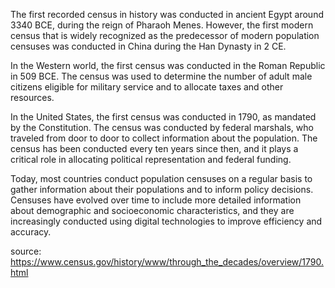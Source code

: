 The first recorded census in history was conducted in ancient Egypt around 3340 BCE, during the reign of Pharaoh Menes. However, the first modern census that is widely recognized as the predecessor of modern population censuses was conducted in China during the Han Dynasty in 2 CE.

In the Western world, the first census was conducted in the Roman Republic in 509 BCE. The census was used to determine the number of adult male citizens eligible for military service and to allocate taxes and other resources.

In the United States, the first census was conducted in 1790, as mandated by the Constitution. The census was conducted by federal marshals, who traveled from door to door to collect information about the population. The census has been conducted every ten years since then, and it plays a critical role in allocating political representation and federal funding.

Today, most countries conduct population censuses on a regular basis to gather information about their populations and to inform policy decisions. Censuses have evolved over time to include more detailed information about demographic and socioeconomic characteristics, and they are increasingly conducted using digital technologies to improve efficiency and accuracy.

source: https://www.census.gov/history/www/through_the_decades/overview/1790.html